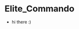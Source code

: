 # Elite_Commando
- hi there :)
<!---
EliteCommando141/EliteCommando141 is a ✨ special ✨ repository because its `README.md` (this file) appears on your GitHub profile.
You can click the Preview link to take a look at your changes.
--->
